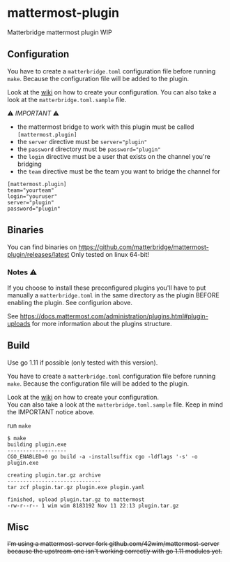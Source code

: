 # mattermost-plugin
Matterbridge mattermost plugin
WIP

## Configuration
You have to create a `matterbridge.toml` configuration file before running `make`. Because the configuration file will be added to the plugin.

Look at the [wiki](https://github.com/42wim/matterbridge/wiki/How-to-create-your-config) on how to create your configuration.
You can also take a look at the `matterbridge.toml.sample` file.

:warning: _IMPORTANT_ :warning:
* the mattermost bridge to work with this plugin must be called `[mattermost.plugin]`
* the `server` directive must be `server="plugin"`
* the `password` directory must be `password="plugin"` 
* the `login` directive must be a user that exists on the channel you're bridging
* the `team` directive must be the team you want to bridge the channel for

```
[mattermost.plugin]
team="yourteam"
login="youruser"
server="plugin"
password="plugin"
```

## Binaries
You can find binaries on https://github.com/matterbridge/mattermost-plugin/releases/latest
Only tested on linux 64-bit!

### Notes :warning:
If you choose to install these preconfigured plugins you'll have to put manually a `matterbridge.toml` in the same directory as the plugin BEFORE enabling the plugin. See configurion above.

See https://docs.mattermost.com/administration/plugins.html#plugin-uploads for more information about the plugins structure.


## Build
Use go 1.11 if possible (only tested with this version).

You have to create a `matterbridge.toml` configuration file before running `make`. Because the configuration file will be added to the plugin.

Look at the [wiki](https://github.com/42wim/matterbridge/wiki/How-to-create-your-config) on how to create your configuration.  
You can also take a look at the `matterbridge.toml.sample` file. Keep in mind the IMPORTANT notice above.

run `make`


```
$ make
building plugin.exe
-------------------
CGO_ENABLED=0 go build -a -installsuffix cgo -ldflags '-s' -o plugin.exe

creating plugin.tar.gz archive
------------------------------
tar zcf plugin.tar.gz plugin.exe plugin.yaml

finished, upload plugin.tar.gz to mattermost
-rw-r--r-- 1 wim wim 8183192 Nov 11 22:13 plugin.tar.gz
```

## Misc
~~I'm using a mattermost-server fork github.com/42wim/mattermost-server because the upstream one isn't working correctly with go 1.11 modules yet.~~
